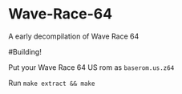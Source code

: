 # Wave-Race-64
A early decompilation of Wave Race 64

#Building!

Put your Wave Race 64 US rom as `baserom.us.z64`

Run `make extract && make` 
